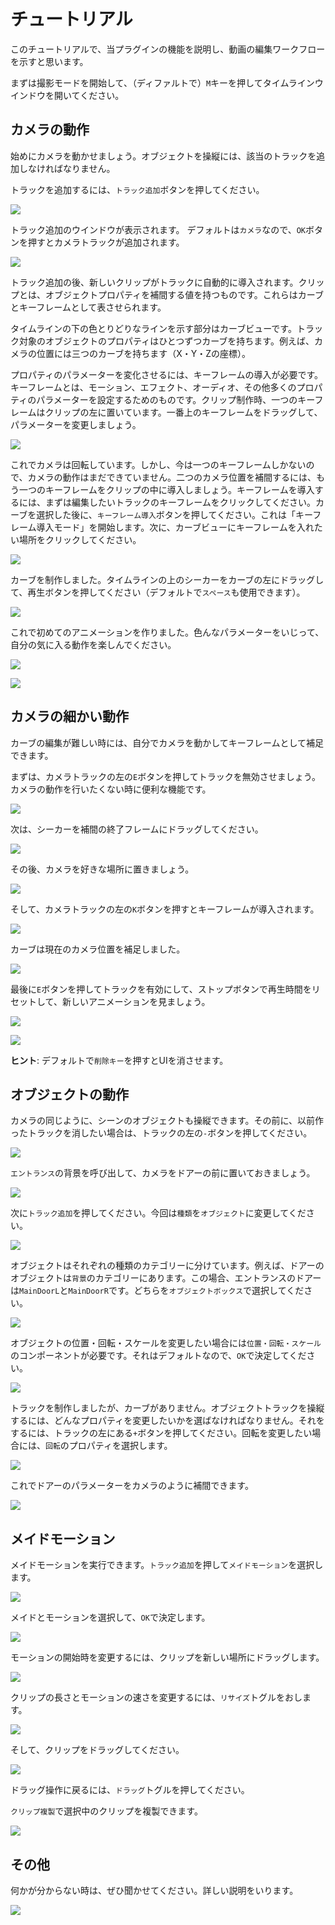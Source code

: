 # チュートリアル
このチュートリアルで、当プラグインの機能を説明し、動画の編集ワークフローを示すと思います。

まずは撮影モードを開始して、（ディファルトで）`M`キーを押してタイムラインウインドウを開いてください。

## カメラの動作
始めにカメラを動かせましょう。オブジェクトを操縦には、該当のトラックを追加しなければなりません。

トラックを追加するには、`トラック追加`ボタンを押してください。

![](https://github.com/ShinHogera/CM3D2.Maidirector.Plugin/raw/master/images/1.png)

トラック追加のウインドウが表示されます。 デフォルトは`カメラ`なので、`OK`ボタンを押すとカメラトラックが追加されます。

![](https://github.com/ShinHogera/CM3D2.Maidirector.Plugin/raw/master/images/2.png)

トラック追加の後、新しいクリップがトラックに自動的に導入されます。クリップとは、オブジェクトプロパティを補間する値を持つものです。これらはカーブとキーフレームとして表させられます。

タイムラインの下の色とりどりなラインを示す部分はカーブビューです。トラック対象のオブジェクトのプロパティはひとつずつカーブを持ちます。例えば、カメラの位置には三つのカーブを持ちます（X・Y・Zの座標）。

プロパティのパラメーターを変化させるには、キーフレームの導入が必要です。キーフレームとは、モーション、エフェクト、オーディオ、その他多くのプロパティのパラメーターを設定するためのものです。クリップ制作時、一つのキーフレームはクリップの左に置いています。一番上のキーフレームをドラッグして、パラメーターを変更しましょう。

![](https://github.com/ShinHogera/CM3D2.Maidirector.Plugin/raw/master/images/tut1.gif)

これでカメラは回転しています。しかし、今は一つのキーフレームしかないので、カメラの動作はまだできていません。二つのカメラ位置を補間するには、もう一つのキーフレームをクリップの中に導入しましょう。キーフレームを導入するには、まずは編集したいトラックのキーフレームをクリックしてください。カーブを選択した後に、`キーフレーム導入`ボタンを押してください。これは「キーフレーム導入モード」を開始します。次に、カーブビューにキーフレームを入れたい場所をクリックしてください。

![](https://github.com/ShinHogera/CM3D2.Maidirector.Plugin/raw/master/images/tut2.gif)

カーブを制作しました。タイムラインの上のシーカーをカーブの左にドラッグして、再生ボタンを押してください（デフォルトで`スペース`も使用できます）。

![](https://github.com/ShinHogera/CM3D2.Maidirector.Plugin/raw/master/images/tut3.gif)

これで初めてのアニメーションを作りました。色んなパラメーターをいじって、自分の気に入る動作を楽しんでください。

![](https://github.com/ShinHogera/CM3D2.Maidirector.Plugin/raw/master/images/tut4.gif)

![](https://github.com/ShinHogera/CM3D2.Maidirector.Plugin/raw/master/images/tut5.gif)

## カメラの細かい動作
カーブの編集が難しい時には、自分でカメラを動かしてキーフレームとして補足できます。

まずは、カメラトラックの左の`E`ボタンを押してトラックを無効させましょう。カメラの動作を行いたくない時に便利な機能です。

![](https://github.com/ShinHogera/CM3D2.Maidirector.Plugin/raw/master/images/tut6.gif)

次は、シーカーを補間の終了フレームにドラッグしてください。

![](https://github.com/ShinHogera/CM3D2.Maidirector.Plugin/raw/master/images/tut7.gif)

その後、カメラを好きな場所に置きましょう。

![](https://github.com/ShinHogera/CM3D2.Maidirector.Plugin/raw/master/images/3.png)

そして、カメラトラックの左の`K`ボタンを押すとキーフレームが導入されます。

![](https://github.com/ShinHogera/CM3D2.Maidirector.Plugin/raw/master/images/tut8.gif)

カーブは現在のカメラ位置を補足しました。

![](https://github.com/ShinHogera/CM3D2.Maidirector.Plugin/raw/master/images/4.png)

最後に`E`ボタンを押してトラックを有効にして、ストップボタンで再生時間をリセットして、新しいアニメーションを見ましょう。

![](https://github.com/ShinHogera/CM3D2.Maidirector.Plugin/raw/master/images/tut11.gif)

![](https://github.com/ShinHogera/CM3D2.Maidirector.Plugin/raw/master/images/tut10.gif)

**ヒント**: デフォルトで`削除キー`を押すとUIを消させます。

## オブジェクトの動作
カメラの同じように、シーンのオブジェクトも操縦できます。その前に、以前作ったトラックを消したい場合は、トラックの左の`-`ボタンを押してください。

![](https://github.com/ShinHogera/CM3D2.Maidirector.Plugin/raw/master/images/tut12.gif)

`エントランス`の背景を呼び出して、カメラをドアーの前に置いておきましょう。

![](https://github.com/ShinHogera/CM3D2.Maidirector.Plugin/raw/master/images/5.png)

次に`トラック追加`を押してください。今回は`種類`を`オブジェクト`に変更してください。

![](https://github.com/ShinHogera/CM3D2.Maidirector.Plugin/raw/master/images/6.png)

オブジェクトはそれぞれの種類のカテゴリーに分けています。例えば、ドアーのオブジェクトは`背景`のカテゴリーにあります。この場合、エントランスのドアーは`MainDoorL`と`MainDoorR`です。どちらを`オブジェクトボックス`で選択してください。

![](https://github.com/ShinHogera/CM3D2.Maidirector.Plugin/raw/master/images/7.png)

オブジェクトの位置・回転・スケールを変更したい場合には`位置・回転・スケール`のコンポーネントが必要です。それはデフォルトなので、`OK`で決定してください。

![](https://github.com/ShinHogera/CM3D2.Maidirector.Plugin/raw/master/images/8.png)

トラックを制作しましたが、カーブがありません。オブジェクトトラックを操縦するには、どんなプロパティを変更したいかを選ばなければなりません。それをするには、トラックの左にある`+`ボタンを押してください。回転を変更したい場合には、`回転`のプロパティを選択します。

![](https://github.com/ShinHogera/CM3D2.Maidirector.Plugin/raw/master/images/tut14.gif)

これでドアーのパラメーターをカメラのように補間できます。

![](https://github.com/ShinHogera/CM3D2.Maidirector.Plugin/raw/master/images/tut15.gif)

## メイドモーション
メイドモーションを実行できます。`トラック追加`を押して`メイドモーション`を選択します。

![](https://github.com/ShinHogera/CM3D2.Maidirector.Plugin/raw/master/images/9.png)

メイドとモーションを選択して、`OK`で決定します。

![](https://github.com/ShinHogera/CM3D2.Maidirector.Plugin/raw/master/images/tut16.gif)

モーションの開始時を変更するには、クリップを新しい場所にドラッグします。

![](https://github.com/ShinHogera/CM3D2.Maidirector.Plugin/raw/master/images/tut19.gif)

クリップの長さとモーションの速さを変更するには、`リサイズ`トグルをおします。

![](https://github.com/ShinHogera/CM3D2.Maidirector.Plugin/raw/master/images/10.png)

そして、クリップをドラッグしてください。

![](https://github.com/ShinHogera/CM3D2.Maidirector.Plugin/raw/master/images/tut17.gif)

ドラッグ操作に戻るには、`ドラッグ`トグルを押してください。

`クリップ複製`で選択中のクリップを複製できます。

![](https://github.com/ShinHogera/CM3D2.Maidirector.Plugin/raw/master/images/tut18.gif)

## その他
何かが分からない時は、ぜひ聞かせてください。詳しい説明をいります。

![](https://github.com/ShinHogera/CM3D2.Maidirector.Plugin/raw/master/images/tut20.gif)
